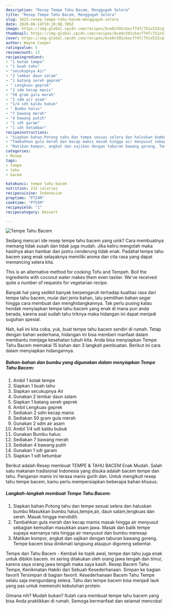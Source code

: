```yaml
---
description: "Resep Tempe Tahu Bacem, Menggugah Selera"
title: "Resep Tempe Tahu Bacem, Menggugah Selera"
slug: 1623-resep-tempe-tahu-bacem-menggugah-selera
date: 2020-08-14T19:10:08.705Z
image: https://img-global.cpcdn.com/recipes/bce0c591cbacf74f/751x532cq70/tempe-tahu-bacem-foto-resep-utama.jpg
thumbnail: https://img-global.cpcdn.com/recipes/bce0c591cbacf74f/751x532cq70/tempe-tahu-bacem-foto-resep-utama.jpg
cover: https://img-global.cpcdn.com/recipes/bce0c591cbacf74f/751x532cq70/tempe-tahu-bacem-foto-resep-utama.jpg
author: Wayne Cooper
ratingvalue: 5
reviewcount: 13
recipeingredient:
- "1 kotak tempe"
- "1 buah tahu"
- "secukupnya Air"
- "2 lembar daun salam"
- "1 batang sereh geprek"
- " Lengkuas geprek"
- "2 sdm kecap manis"
- "50 gram gula merah"
- "2 sdm air asam"
- "1/4 sdt kaldu bubuk"
- " Bumbu halus"
- "7 bawang merah"
- "4 bawang putih"
- "1 sdt garam"
- "1 sdt ketumbar"
recipeinstructions:
- "Siapkan bahan.Potong tahu dan tempe sesuai selera dan haluskan bumbu Masukkan bumbu halus,tempe,air, daun salam,lengkuas dan sereh. Masak hingga mendidih."
- "Tambahkan gula merah dan kecap mamis masak hingga air menyusut sebagian kemudian masukkan asam jawa. Masak dan balik tempe supaya warnanya rata hingga air menyusut dan bumbu meresap"
- "Matikan kompor, angkat dan sajikan dengan taburan bawang goreng. Tempe bacem bisa dinikmati langsung ataupun digoreng sebentar."
categories:
- Resep
tags:
- tempe
- tahu
- bacem

katakunci: tempe tahu bacem 
nutrition: 233 calories
recipecuisine: Indonesian
preptime: "PT24M"
cooktime: "PT55M"
recipeyield: "1"
recipecategory: Dessert

---
```



![Tempe Tahu Bacem](https://img-global.cpcdn.com/recipes/bce0c591cbacf74f/751x532cq70/tempe-tahu-bacem-foto-resep-utama.jpg)

Sedang mencari ide resep tempe tahu bacem yang unik? Cara membuatnya memang tidak susah dan tidak juga mudah. Jika keliru mengolah maka hasilnya akan hambar dan justru cenderung tidak enak. Padahal tempe tahu bacem yang enak selayaknya memiliki aroma dan cita rasa yang dapat memancing selera kita.

This is an alternative method for cooking Tofu and Tempeh. Boil the ingredients with coconut water makes them even tastier. We&#39;ve received quite a number of requests for vegetarian recipe.

Banyak hal yang sedikit banyak berpengaruh terhadap kualitas rasa dari tempe tahu bacem, mulai dari jenis bahan, lalu pemilihan bahan segar hingga cara membuat dan menghidangkannya. Tak perlu pusing kalau hendak menyiapkan tempe tahu bacem yang enak di mana pun anda berada, karena asal sudah tahu triknya maka hidangan ini dapat menjadi suguhan spesial.


Nah, kali ini kita coba, yuk, buat tempe tahu bacem sendiri di rumah. Tetap dengan bahan sederhana, hidangan ini bisa memberi manfaat dalam membantu menjaga kesehatan tubuh kita. Anda bisa menyiapkan Tempe Tahu Bacem memakai 15 bahan dan 3 langkah pembuatan. Berikut ini cara dalam menyiapkan hidangannya.

<!--inarticleads1-->

##### Bahan-bahan dan bumbu yang digunakan dalam menyiapkan Tempe Tahu Bacem:

1. Ambil 1 kotak tempe
1. Siapkan 1 buah tahu
1. Siapkan secukupnya Air
1. Gunakan 2 lembar daun salam
1. Siapkan 1 batang sereh geprek
1. Ambil  Lengkuas geprek
1. Sediakan 2 sdm kecap manis
1. Sediakan 50 gram gula merah
1. Gunakan 2 sdm air asam
1. Ambil 1/4 sdt kaldu bubuk
1. Gunakan  Bumbu halus:
1. Sediakan 7 bawang merah
1. Sediakan 4 bawang putih
1. Gunakan 1 sdt garam
1. Siapkan 1 sdt ketumbar


Berikut adalah Resep membuat TEMPE &amp; TAHU BACEM Enak Mudah. Salah satu makanan tradisional Indonesia yang disuka adalah bacem tempe dan tahu. Panganan manis ini terasa manis gurih dan. Untuk mengikuti resep tahu tempe bacem, kamu perlu mempersiapkan beberapa bahan khusus. 

<!--inarticleads2-->

##### Langkah-langkah membuat Tempe Tahu Bacem:

1. Siapkan bahan.Potong tahu dan tempe sesuai selera dan haluskan bumbu Masukkan bumbu halus,tempe,air, daun salam,lengkuas dan sereh. Masak hingga mendidih.
1. Tambahkan gula merah dan kecap mamis masak hingga air menyusut sebagian kemudian masukkan asam jawa. Masak dan balik tempe supaya warnanya rata hingga air menyusut dan bumbu meresap
1. Matikan kompor, angkat dan sajikan dengan taburan bawang goreng. Tempe bacem bisa dinikmati langsung ataupun digoreng sebentar.


Tempe dan Tahu Bacem - Kembali ke topik awal, tempe dan tahu juga enak untuk dibikin bacem. ini sering dilakukan oleh orang jawa tengah dan timur, karena saya orang jawa tengah maka saya kasih. Resep Bacem Tahu Tempe, Kenikmatan Hakiki dari Sebuah Kesederhanaan. Simpan ke bagian favorit Tersimpan di bagian favorit. Kesederhanaan Bacem Tahu Tempe selalu saja mengundang selera. Tahu dan tempe bacem bisa menjadi lauk yang pas untuk memenuhi kebutuhan protein. 

Gimana nih? Mudah bukan? Itulah cara membuat tempe tahu bacem yang bisa Anda praktikkan di rumah. Semoga bermanfaat dan selamat mencoba!
